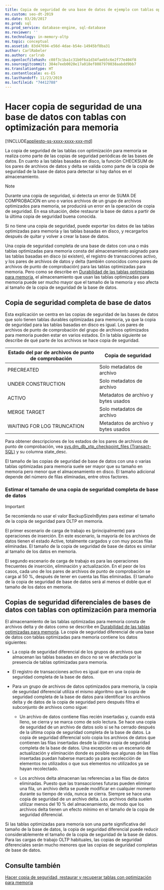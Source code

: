 ```yaml
---
title: Copia de seguridad de una base de datos de ejemplo con tablas optimizadas para memoria
ms.custom: seo-dt-2019
ms.date: 03/20/2017
ms.prod: sql
ms.prod_service: database-engine, sql-database
ms.reviewer: ''
ms.technology: in-memory-oltp
ms.topic: conceptual
ms.assetid: 83d47694-e56d-4dae-b54e-14945bf8ba31
author: CarlRabeler
ms.author: carlrab
ms.openlocfilehash: c08f3c1ba1c31b0f6a1d34faeb5c6e2f77e404f8
ms.sourcegitcommit: 384e7eeb0020e17a018ef8087970038aabdd9bb7
ms.translationtype: HT
ms.contentlocale: es-ES
ms.lasthandoff: 11/23/2019
ms.locfileid: "74412788"
---
```

# <a name="backing-up-a-database-with-memory-optimized-tables"></a>Hacer copia de seguridad de una base de datos con tablas con optimización para memoria
[!INCLUDE[appliesto-ss-xxxx-xxxx-xxx-md](../../includes/appliesto-ss-xxxx-xxxx-xxx-md.md)]

  La copia de seguridad de las tablas con optimización para memoria se realiza como parte de las copias de seguridad periódicas de las bases de datos. En cuanto a las tablas basadas en disco, la función CHECKSUM de los pares de archivos de datos y delta se valida como parte de la copia de seguridad de la base de datos para detectar si hay daños en el almacenamiento.  
  
> [!NOTE]  
>  Durante una copia de seguridad, si detecta un error de SUMA DE COMPROBACIÓN en uno o varios archivos de un grupo de archivos optimizados para memoria, se producirá un error en la operación de copia de seguridad. En esa situación, debe restaurar la base de datos a partir de la última copia de seguridad buena conocida.  
>   
>  Si no tiene una copia de seguridad, puede exportar los datos de las tablas optimizadas para memoria y las tablas basadas en disco, y recargarlos después de quitar y volver a crear la base de datos.  
  
 Una copia de seguridad completa de una base de datos con una o más tablas optimizadas para memoria consta del almacenamiento asignado para las tablas basadas en disco (si existen), el registro de transacciones activo, y los pares de archivos de datos y delta (también conocidos como pares de archivos de punto de comprobación) para las tablas optimizadas para memoria. Pero como se describe en [Durabilidad de las tablas optimizadas para memoria](../../relational-databases/in-memory-oltp/durability-for-memory-optimized-tables.md), el almacenamiento que usan las tablas optimizadas para memoria puede ser mucho mayor que el tamaño de la memoria y eso afecta al tamaño de la copia de seguridad de la base de datos.  
  
## <a name="full-database-backup"></a>Copia de seguridad completa de base de datos  
 Esta explicación se centra en las copias de seguridad de las bases de datos que solo tienen tablas durables optimizadas para memoria, ya que la copia de seguridad para las tablas basadas en disco es igual. Los pares de archivos de punto de comprobación del grupo de archivos optimizados para memoria pueden estar en varios estados. En la tabla siguiente se describe de qué parte de los archivos se hace copia de seguridad.  
  
|Estado del par de archivos de punto de comprobación|Copia de seguridad|  
|--------------------------------|------------|  
|PRECREATED|Solo metadatos de archivo|  
|UNDER CONSTRUCTION|Solo metadatos de archivo|  
|ACTIVO|Metadatos de archivo y bytes usados|  
|MERGE TARGET|Solo metadatos de archivo|  
|WAITING FOR LOG TRUNCATION|Metadatos de archivo y bytes usados|  
  
 Para obtener descripciones de los estados de los pares de archivos de punto de comprobación, vea [sys.dm_db_xtp_checkpoint_files &#40;Transact-SQL&#41;](../../relational-databases/system-dynamic-management-views/sys-dm-db-xtp-checkpoint-files-transact-sql.md) y su columna state_desc.  
  
 El tamaño de las copias de seguridad de base de datos con una o varias tablas optimizadas para memoria suele ser mayor que su tamaño en memoria pero menor que el almacenamiento en disco. El tamaño adicional depende del número de filas eliminadas, entre otros factores.  
  
### <a name="estimating-size-of-full-database-backup"></a>Estimar el tamaño de una copia de seguridad completa de base de datos  
  
> [!IMPORTANT]  
>  Se recomienda no usar el valor BackupSizeInBytes para estimar el tamaño de la copia de seguridad para OLTP en memoria.  
  
 El primer escenario de carga de trabajo es (principalmente) para operaciones de inserción. En este escenario, la mayoría de los archivos de datos tienen el estado Active, totalmente cargados y con muy pocas filas eliminadas. El tamaño de la copia de seguridad de base de datos es similar al tamaño de los datos en memoria.  
  
 El segundo escenario de carga de trabajo es para las operaciones frecuentes de inserción, eliminación y actualización. En el peor de los casos, cada uno de los pares de archivos de punto de comprobación se carga al 50 %, después de tener en cuenta las filas eliminadas. El tamaño de la copia de seguridad de base de datos será al menos el doble que el tamaño de los datos en memoria.  
  
## <a name="differential-backups-of-databases-with-memory-optimized-tables"></a>Copias de seguridad diferenciales de bases de datos con tablas con optimización para memoria  
 El almacenamiento de las tablas optimizadas para memoria consta de archivos delta y de datos como se describe en [Durabilidad de las tablas optimizadas para memoria](../../relational-databases/in-memory-oltp/durability-for-memory-optimized-tables.md). La copia de seguridad diferencial de una base de datos con tablas optimizadas para memoria contiene los datos siguientes:  
  
-   La copia de seguridad diferencial de los grupos de archivos que almacenan las tablas basadas en disco no se ve afectada por la presencia de tablas optimizadas para memoria.  
  
-   El registro de transacciones activo es igual que en una copia de seguridad completa de la base de datos.  
  
-   Para un grupo de archivos de datos optimizados para memoria, la copia de seguridad diferencial utiliza el mismo algoritmo que la copia de seguridad completa de la base de datos para identificar los archivos delta y de datos de la copia de seguridad pero después filtra el subconjunto de archivos como sigue:  
  
    -   Un archivo de datos contiene filas recién insertadas y, cuando está lleno, se cierra y se marca como de solo lectura. Se hace una copia de seguridad de un archivo de datos solo si se ha cerrado después de la última copia de seguridad completa de la base de datos. La copia de seguridad diferencial solo copia los archivos de datos que contienen las filas insertadas desde la última copia de seguridad completa de la base de datos. Una excepción es un escenario de actualización y eliminación donde es posible que algunas de las filas insertadas puedan haberse marcado ya para recolección de elementos no utilizados o que sus elementos no utilizados ya se hayan recolectado.  
  
    -   Los archivos delta almacenan las referencias a las filas de datos eliminadas. Puesto que las transacciones futuras pueden eliminar una fila, un archivo delta se puede modificar en cualquier momento durante su tiempo de vida, nunca se cierra. Siempre se hace una copia de seguridad de un archivo delta. Los archivos delta suelen utilizar menos del 10 % del almacenamiento, de modo que los archivos delta tienen un efecto mínimo en el tamaño de la copia de seguridad diferencial.  
  
 Si las tablas optimizadas para memoria son una parte significativa del tamaño de la base de datos, la copia de seguridad diferencial puede reducir considerablemente el tamaño de la copia de seguridad de la base de datos. Para las cargas de trabajo OLTP habituales, las copias de seguridad diferenciales serán mucho menores que las copias de seguridad completas de base de datos.  
  
## <a name="see-also"></a>Consulte también  
 [Hacer copia de seguridad, restaurar y recuperar tablas con optimización para memoria](https://msdn.microsoft.com/library/3f083347-0fbb-4b19-a6fb-1818d545e281)  
  
  
